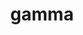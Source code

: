 ---
title: gamma
language: ca
general:
  img_background: /img/marvin-meyer-syto3xs06fu-unsplash.jpg
  keywords:
    - value: key
    - value: word
  logo: /img/speakapplogo.png
  nom: Gamma
  sector: Salut - eHealth
  slogan: Eslògan gamma
  text_breu: text gamma
  xarxes:
    - address: twitter.com/UOCuniversitat
      xarxa: twitter
about:
  - descripcio: >-
      Pulvinar mattis nunc sed blandit libero volutpat sed cras ornare. Viverra
      tellus in hac habitasse platea dictumst vestibulum. Justo eget magna
      fermentum iaculis eu non diam. A iaculis at erat pellentesque adipiscing
      commodo elit. Eleifend quam adipiscing vitae proin sagittis nisl rhoncus.
      At elementum eu facilisis sed odio morbi. Commodo nulla facilisi nullam
      vehicula ipsum. Tellus rutrum tellus pellentesque eu tincidunt. Ipsum
      dolor sit amet consectetur adipiscing elit pellentesque habitant morbi.
      Duis ultricies lacus sed turpis tincidunt id aliquet risus. Ultrices
      tincidunt arcu non sodales neque sodales. Cursus metus aliquam eleifend mi
      in nulla posuere sollicitudin aliquam. Vitae sapien pellentesque habitant
      morbi tristique senectus et netus et. Nibh nisl condimentum id venenatis a
      condimentum vitae sapien. Tellus in metus vulputate eu. Sed odio morbi
      quis commodo odio. Et pharetra pharetra massa massa ultricies.


      ![](/img/131-mesures-igualtat-genere-bandera.png)
    docs_rels:
      - file: /img/informe_disseny_web_r_i.pdf
    titol: Sobre spin off gamma
productes_serveis:
  - descripcio: >-
      Ut venenatis tellus in metus vulputate eu. Consectetur adipiscing elit
      pellentesque habitant. Augue interdum velit euismod in. Sit amet cursus
      sit amet dictum sit amet. Risus commodo viverra maecenas accumsan lacus.
      Facilisis volutpat est velit egestas dui id ornare arcu. Augue eget arcu
      dictum varius duis at. Eu scelerisque felis imperdiet proin fermentum leo
      vel orci porta. Eget arcu dictum varius duis at consectetur lorem donec
      massa. Mattis molestie a iaculis at erat pellentesque adipiscing. Quis
      viverra nibh cras pulvinar. Habitant morbi tristique senectus et. Vitae et
      leo duis ut. Ligula ullamcorper malesuada proin libero nunc consequat
      interdum.
    docs_rels:
      - file: /img/prova2.pdf
    titol: productes serveis spin off gamma
clients:
  - descripcio: >-
      Ut venenatis tellus in metus vulputate eu. Consectetur adipiscing elit
      pellentesque habitant. Augue interdum velit euismod in. Sit amet cursus
      sit amet dictum sit amet. Risus commodo viverra maecenas accumsan lacus.
      Facilisis volutpat est velit egestas dui id ornare arcu. Augue eget arcu
      dictum varius duis at. Eu scelerisque felis imperdiet proin fermentum leo
      vel orci porta. Eget arcu dictum varius duis at consectetur lorem donec
      massa. Mattis molestie a iaculis at erat pellentesque adipiscing. Quis
      viverra nibh cras pulvinar. Habitant morbi tristique senectus et. Vitae et
      leo duis ut. Ligula ullamcorper malesuada proin libero nunc consequat
      interdum.
    docs_rels: []
    titol: Client
casos_exit:
  - descripcio: >-
      Ut venenatis tellus in metus vulputate eu. Consectetur adipiscing elit
      pellentesque habitant. Augue interdum velit euismod in. Sit amet cursus
      sit amet dictum sit amet. Risus commodo viverra maecenas accumsan lacus.
      Facilisis volutpat est velit egestas dui id ornare arcu. Augue eget arcu
      dictum varius duis at. Eu scelerisque felis imperdiet proin fermentum leo
      vel orci porta. Eget arcu dictum varius duis at consectetur lorem donec
      massa. Mattis molestie a iaculis at erat pellentesque adipiscing. Quis
      viverra nibh cras pulvinar. Habitant morbi tristique senectus et. Vitae et
      leo duis ut. Ligula ullamcorper malesuada proin libero nunc consequat
      interdum.


      ![](/img/131-mesures-igualtat-genere-bandera.png)
    img: /img/241-projectes-estatals-recerca-logo.jpg
    titol: CAs 1
    url_success: 'http://webri.albira.io/ca/index.html'
investigadors:
  - id: '42444002'
    name: 'Prado Fonts, Carles'
    url: 'https://talent.am.pre.uoc.es/ca/prado-fonts-carles.html'
  - id: '52637302'
    name: 'Rotger Cerdà, Neus'
    url: 'https://talent.am.pre.uoc.es/ca/rotger-cerda-neus.html'
    url_img: 'https://talent.am.pre.uoc.es/img/api/pdi/526373/image/1573926566251'
contacte:
  - address: 'adreça '
    email: e@mail.com
    telefon: '123456789'
    text: Pere
  - address: 'adreça '
    email: e@mail.com
    telefon: '123456789'
    text: Pere
    video: qtIqKaDlqXo
---